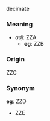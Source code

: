 decimate
### Meaning
+ _adj_: ZZA
	+ __eg__: ZZB

### Origin

ZZC

### Synonym

__eg__: ZZD

+ ZZE


